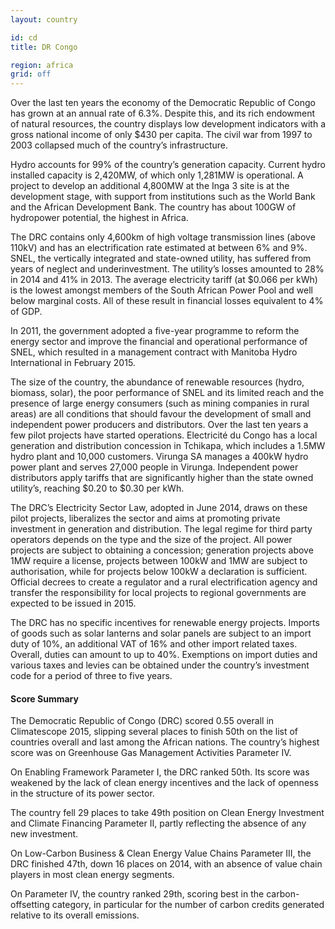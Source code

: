 ```yaml
---
layout: country

id: cd
title: DR Congo

region: africa
grid: off
---
```

Over the last ten years the economy of the Democratic Republic of Congo has grown at an annual rate of 6.3%. Despite this, and its rich endowment of natural resources, the country displays low development indicators with a gross national income of only $430 per capita. The civil war from 1997 to 2003 collapsed much of the country’s infrastructure.

Hydro accounts for 99% of the country’s generation capacity. Current hydro installed capacity is 2,420MW, of which only 1,281MW is operational. A project to develop an additional 4,800MW at the Inga 3 site is at the development stage, with support from institutions such as the World Bank and the African Development Bank. The country has about 100GW of hydropower potential, the highest in Africa.

The DRC contains only 4,600km of high voltage transmission lines (above 110kV) and has an electrification rate estimated at between 6% and 9%. SNEL, the vertically integrated and state-owned utility, has suffered from years of neglect and underinvestment. The utility’s losses amounted to 28% in 2014 and 41% in 2013. The average electricity tariff (at $0.066 per kWh) is the lowest amongst members of the South African Power Pool and well below marginal costs. All of these result in financial losses equivalent to 4% of GDP. 

In 2011, the government adopted a five-year programme to reform the energy sector and improve the financial and operational performance of SNEL, which resulted in a management contract with Manitoba Hydro International in February 2015.

The size of the country, the abundance of renewable resources (hydro, biomass, solar), the poor performance of SNEL and its limited reach and the presence of large energy consumers (such as mining companies in rural areas) are all conditions that should favour the development of small and independent power producers and distributors. Over the last ten years a few pilot projects have started operations. Electricité du Congo has a local generation and distribution concession in Tchikapa, which includes a 1.5MW hydro plant and 10,000 customers. Virunga SA manages a 400kW hydro power plant and serves 27,000 people in Virunga. Independent power distributors apply tariffs that are significantly higher than the state owned utility’s, reaching $0.20 to $0.30 per kWh.

The DRC’s Electricity Sector Law, adopted in June 2014, draws on these pilot projects, liberalizes the sector and aims at promoting private investment in generation and distribution. 
The legal regime for third party operators depends on the type and the size of the project. All power projects are subject to obtaining a concession; generation projects above 1MW require a license, projects between 100kW and 1MW are subject to authorisation, while for projects below 100kW a declaration is sufficient. Official decrees to create a regulator and a rural electrification agency and transfer the responsibility for local projects to regional governments are expected to be issued in 2015.

The DRC has no specific incentives for renewable energy projects. Imports of goods such as solar lanterns and solar panels are subject to an import duty of 10%, an additional VAT of 16% and other import related taxes. Overall, duties can amount to up to 40%. Exemptions on import duties and various taxes and levies can be obtained under the country’s investment code for a period of three to five years.

#### Score Summary

The Democratic Republic of Congo (DRC) scored 0.55 overall in Climatescope 2015, slipping several places to finish 50th on the list of countries overall and last among the African nations. The country’s highest score was on Greenhouse Gas Management Activities Parameter IV. 

On Enabling Framework Parameter I, the DRC ranked 50th. Its score was weakened by the lack of clean energy incentives and the lack of openness in the structure of its power sector. 

The country fell 29 places to take 49th position on Clean Energy Investment and Climate Financing Parameter II, partly reflecting the absence of any new investment. 

On Low-Carbon Business & Clean Energy Value Chains Parameter III, the DRC finished 47th, down 16 places on 2014, with an absence of value chain players in most clean energy segments. 

On Parameter IV, the country ranked 29th, scoring best in the carbon-offsetting category, in particular for the number of carbon credits generated relative to its overall emissions.
